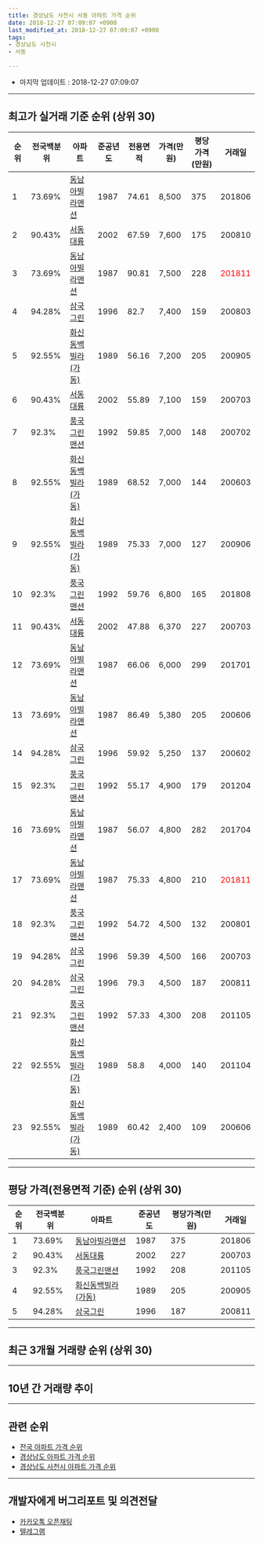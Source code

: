 ```yaml
---
title: 경상남도 사천시 서동 아파트 가격 순위
date: 2018-12-27 07:09:07 +0900
last_modified_at: 2018-12-27 07:09:07 +0900
tags:
- 경상남도 사천시
- 서동

---
```


* 마지막 업데이트 : 2018-12-27 07:09:07

---

## 최고가 실거래 기준 순위 (상위 30)


|순위|전국백분위|아파트|준공년도|전용면적|가격(만원)|평당가격(만원)|거래일|
|---|---|---|---|---|---|---|---|
|1|73.69%|[동남아빌라맨션](https://search.naver.com/search.naver?query=%EA%B2%BD%EC%83%81%EB%82%A8%EB%8F%84+%EC%82%AC%EC%B2%9C%EC%8B%9C+%EC%84%9C%EB%8F%99+%EB%8F%99%EB%82%A8%EC%95%84%EB%B9%8C%EB%9D%BC%EB%A7%A8%EC%85%98)|1987|74.61|8,500|375|201806|
|2|90.43%|[서동대륭](https://search.naver.com/search.naver?query=%EA%B2%BD%EC%83%81%EB%82%A8%EB%8F%84+%EC%82%AC%EC%B2%9C%EC%8B%9C+%EC%84%9C%EB%8F%99+%EC%84%9C%EB%8F%99%EB%8C%80%EB%A5%AD)|2002|67.59|7,600|175|200810|
|3|73.69%|[동남아빌라맨션](https://search.naver.com/search.naver?query=%EA%B2%BD%EC%83%81%EB%82%A8%EB%8F%84+%EC%82%AC%EC%B2%9C%EC%8B%9C+%EC%84%9C%EB%8F%99+%EB%8F%99%EB%82%A8%EC%95%84%EB%B9%8C%EB%9D%BC%EB%A7%A8%EC%85%98)|1987|90.81|7,500|228|<span style="color:red">201811</span>|
|4|94.28%|[삼국그린](https://search.naver.com/search.naver?query=%EA%B2%BD%EC%83%81%EB%82%A8%EB%8F%84+%EC%82%AC%EC%B2%9C%EC%8B%9C+%EC%84%9C%EB%8F%99+%EC%82%BC%EA%B5%AD%EA%B7%B8%EB%A6%B0)|1996|82.7|7,400|159|200803|
|5|92.55%|[화신동백빌라(가동)](https://search.naver.com/search.naver?query=%EA%B2%BD%EC%83%81%EB%82%A8%EB%8F%84+%EC%82%AC%EC%B2%9C%EC%8B%9C+%EC%84%9C%EB%8F%99+%ED%99%94%EC%8B%A0%EB%8F%99%EB%B0%B1%EB%B9%8C%EB%9D%BC%28%EA%B0%80%EB%8F%99%29)|1989|56.16|7,200|205|200905|
|6|90.43%|[서동대륭](https://search.naver.com/search.naver?query=%EA%B2%BD%EC%83%81%EB%82%A8%EB%8F%84+%EC%82%AC%EC%B2%9C%EC%8B%9C+%EC%84%9C%EB%8F%99+%EC%84%9C%EB%8F%99%EB%8C%80%EB%A5%AD)|2002|55.89|7,100|159|200703|
|7|92.3%|[풍국그린맨션](https://search.naver.com/search.naver?query=%EA%B2%BD%EC%83%81%EB%82%A8%EB%8F%84+%EC%82%AC%EC%B2%9C%EC%8B%9C+%EC%84%9C%EB%8F%99+%ED%92%8D%EA%B5%AD%EA%B7%B8%EB%A6%B0%EB%A7%A8%EC%85%98)|1992|59.85|7,000|148|200702|
|8|92.55%|[화신동백빌라(가동)](https://search.naver.com/search.naver?query=%EA%B2%BD%EC%83%81%EB%82%A8%EB%8F%84+%EC%82%AC%EC%B2%9C%EC%8B%9C+%EC%84%9C%EB%8F%99+%ED%99%94%EC%8B%A0%EB%8F%99%EB%B0%B1%EB%B9%8C%EB%9D%BC%28%EA%B0%80%EB%8F%99%29)|1989|68.52|7,000|144|200603|
|9|92.55%|[화신동백빌라(가동)](https://search.naver.com/search.naver?query=%EA%B2%BD%EC%83%81%EB%82%A8%EB%8F%84+%EC%82%AC%EC%B2%9C%EC%8B%9C+%EC%84%9C%EB%8F%99+%ED%99%94%EC%8B%A0%EB%8F%99%EB%B0%B1%EB%B9%8C%EB%9D%BC%28%EA%B0%80%EB%8F%99%29)|1989|75.33|7,000|127|200906|
|10|92.3%|[풍국그린맨션](https://search.naver.com/search.naver?query=%EA%B2%BD%EC%83%81%EB%82%A8%EB%8F%84+%EC%82%AC%EC%B2%9C%EC%8B%9C+%EC%84%9C%EB%8F%99+%ED%92%8D%EA%B5%AD%EA%B7%B8%EB%A6%B0%EB%A7%A8%EC%85%98)|1992|59.76|6,800|165|201808|
|11|90.43%|[서동대륭](https://search.naver.com/search.naver?query=%EA%B2%BD%EC%83%81%EB%82%A8%EB%8F%84+%EC%82%AC%EC%B2%9C%EC%8B%9C+%EC%84%9C%EB%8F%99+%EC%84%9C%EB%8F%99%EB%8C%80%EB%A5%AD)|2002|47.88|6,370|227|200703|
|12|73.69%|[동남아빌라맨션](https://search.naver.com/search.naver?query=%EA%B2%BD%EC%83%81%EB%82%A8%EB%8F%84+%EC%82%AC%EC%B2%9C%EC%8B%9C+%EC%84%9C%EB%8F%99+%EB%8F%99%EB%82%A8%EC%95%84%EB%B9%8C%EB%9D%BC%EB%A7%A8%EC%85%98)|1987|66.06|6,000|299|201701|
|13|73.69%|[동남아빌라맨션](https://search.naver.com/search.naver?query=%EA%B2%BD%EC%83%81%EB%82%A8%EB%8F%84+%EC%82%AC%EC%B2%9C%EC%8B%9C+%EC%84%9C%EB%8F%99+%EB%8F%99%EB%82%A8%EC%95%84%EB%B9%8C%EB%9D%BC%EB%A7%A8%EC%85%98)|1987|86.49|5,380|205|200606|
|14|94.28%|[삼국그린](https://search.naver.com/search.naver?query=%EA%B2%BD%EC%83%81%EB%82%A8%EB%8F%84+%EC%82%AC%EC%B2%9C%EC%8B%9C+%EC%84%9C%EB%8F%99+%EC%82%BC%EA%B5%AD%EA%B7%B8%EB%A6%B0)|1996|59.92|5,250|137|200602|
|15|92.3%|[풍국그린맨션](https://search.naver.com/search.naver?query=%EA%B2%BD%EC%83%81%EB%82%A8%EB%8F%84+%EC%82%AC%EC%B2%9C%EC%8B%9C+%EC%84%9C%EB%8F%99+%ED%92%8D%EA%B5%AD%EA%B7%B8%EB%A6%B0%EB%A7%A8%EC%85%98)|1992|55.17|4,900|179|201204|
|16|73.69%|[동남아빌라맨션](https://search.naver.com/search.naver?query=%EA%B2%BD%EC%83%81%EB%82%A8%EB%8F%84+%EC%82%AC%EC%B2%9C%EC%8B%9C+%EC%84%9C%EB%8F%99+%EB%8F%99%EB%82%A8%EC%95%84%EB%B9%8C%EB%9D%BC%EB%A7%A8%EC%85%98)|1987|56.07|4,800|282|201704|
|17|73.69%|[동남아빌라맨션](https://search.naver.com/search.naver?query=%EA%B2%BD%EC%83%81%EB%82%A8%EB%8F%84+%EC%82%AC%EC%B2%9C%EC%8B%9C+%EC%84%9C%EB%8F%99+%EB%8F%99%EB%82%A8%EC%95%84%EB%B9%8C%EB%9D%BC%EB%A7%A8%EC%85%98)|1987|75.33|4,800|210|<span style="color:red">201811</span>|
|18|92.3%|[풍국그린맨션](https://search.naver.com/search.naver?query=%EA%B2%BD%EC%83%81%EB%82%A8%EB%8F%84+%EC%82%AC%EC%B2%9C%EC%8B%9C+%EC%84%9C%EB%8F%99+%ED%92%8D%EA%B5%AD%EA%B7%B8%EB%A6%B0%EB%A7%A8%EC%85%98)|1992|54.72|4,500|132|200801|
|19|94.28%|[삼국그린](https://search.naver.com/search.naver?query=%EA%B2%BD%EC%83%81%EB%82%A8%EB%8F%84+%EC%82%AC%EC%B2%9C%EC%8B%9C+%EC%84%9C%EB%8F%99+%EC%82%BC%EA%B5%AD%EA%B7%B8%EB%A6%B0)|1996|59.39|4,500|166|200703|
|20|94.28%|[삼국그린](https://search.naver.com/search.naver?query=%EA%B2%BD%EC%83%81%EB%82%A8%EB%8F%84+%EC%82%AC%EC%B2%9C%EC%8B%9C+%EC%84%9C%EB%8F%99+%EC%82%BC%EA%B5%AD%EA%B7%B8%EB%A6%B0)|1996|79.3|4,500|187|200811|
|21|92.3%|[풍국그린맨션](https://search.naver.com/search.naver?query=%EA%B2%BD%EC%83%81%EB%82%A8%EB%8F%84+%EC%82%AC%EC%B2%9C%EC%8B%9C+%EC%84%9C%EB%8F%99+%ED%92%8D%EA%B5%AD%EA%B7%B8%EB%A6%B0%EB%A7%A8%EC%85%98)|1992|57.33|4,300|208|201105|
|22|92.55%|[화신동백빌라(가동)](https://search.naver.com/search.naver?query=%EA%B2%BD%EC%83%81%EB%82%A8%EB%8F%84+%EC%82%AC%EC%B2%9C%EC%8B%9C+%EC%84%9C%EB%8F%99+%ED%99%94%EC%8B%A0%EB%8F%99%EB%B0%B1%EB%B9%8C%EB%9D%BC%28%EA%B0%80%EB%8F%99%29)|1989|58.8|4,000|140|201104|
|23|92.55%|[화신동백빌라(가동)](https://search.naver.com/search.naver?query=%EA%B2%BD%EC%83%81%EB%82%A8%EB%8F%84+%EC%82%AC%EC%B2%9C%EC%8B%9C+%EC%84%9C%EB%8F%99+%ED%99%94%EC%8B%A0%EB%8F%99%EB%B0%B1%EB%B9%8C%EB%9D%BC%28%EA%B0%80%EB%8F%99%29)|1989|60.42|2,400|109|200606|


---

## 평당 가격(전용면적 기준) 순위 (상위 30)


|순위|전국백분위|아파트|준공년도|평당가격(만원)|거래일|
|---|---|---|---|---|---|
|1|73.69%|[동남아빌라맨션](https://search.naver.com/search.naver?query=%EA%B2%BD%EC%83%81%EB%82%A8%EB%8F%84+%EC%82%AC%EC%B2%9C%EC%8B%9C+%EC%84%9C%EB%8F%99+%EB%8F%99%EB%82%A8%EC%95%84%EB%B9%8C%EB%9D%BC%EB%A7%A8%EC%85%98)|1987|375|201806|
|2|90.43%|[서동대륭](https://search.naver.com/search.naver?query=%EA%B2%BD%EC%83%81%EB%82%A8%EB%8F%84+%EC%82%AC%EC%B2%9C%EC%8B%9C+%EC%84%9C%EB%8F%99+%EC%84%9C%EB%8F%99%EB%8C%80%EB%A5%AD)|2002|227|200703|
|3|92.3%|[풍국그린맨션](https://search.naver.com/search.naver?query=%EA%B2%BD%EC%83%81%EB%82%A8%EB%8F%84+%EC%82%AC%EC%B2%9C%EC%8B%9C+%EC%84%9C%EB%8F%99+%ED%92%8D%EA%B5%AD%EA%B7%B8%EB%A6%B0%EB%A7%A8%EC%85%98)|1992|208|201105|
|4|92.55%|[화신동백빌라(가동)](https://search.naver.com/search.naver?query=%EA%B2%BD%EC%83%81%EB%82%A8%EB%8F%84+%EC%82%AC%EC%B2%9C%EC%8B%9C+%EC%84%9C%EB%8F%99+%ED%99%94%EC%8B%A0%EB%8F%99%EB%B0%B1%EB%B9%8C%EB%9D%BC%28%EA%B0%80%EB%8F%99%29)|1989|205|200905|
|5|94.28%|[삼국그린](https://search.naver.com/search.naver?query=%EA%B2%BD%EC%83%81%EB%82%A8%EB%8F%84+%EC%82%AC%EC%B2%9C%EC%8B%9C+%EC%84%9C%EB%8F%99+%EC%82%BC%EA%B5%AD%EA%B7%B8%EB%A6%B0)|1996|187|200811|


---

## 최근 3개월 거래량 순위 (상위 30)


<div style="width:100%;">
    <canvas id="deal_count_ranking" height="250"></canvas>
</div>


<script>
new Chart(document.getElementById("deal_count_ranking"), {
    type: 'horizontalBar',
    data: {
        labels: ['동남아빌라맨션', '풍국그린맨션', '서동대륭'],
        datasets: [{
            label: '실거래 수',
            data: [3, 2, 1],
            borderColor: "rgba(255, 0, 128, 1)",
            backgroundColor: "rgba(255, 0, 128, 0.5)",
            fill: false,
        }]
    },
    options: {
        responsive: true,
        title: {
            display: true,
            text: '최근 3개월 거래량 순위'
        },
        tooltips: {
            mode: 'index',
            intersect: false,
            callbacks: {
                title: function(tooltipItems, data) {
                    return "실거래 수:";
                },
                label: function(tooltipItem, data) {
                    return data.labels[tooltipItem.index] + ": " + tooltipItem.xLabel;
                }
            }
        },
        hover: {
            mode: 'nearest',
            intersect: true
        },
        scales: {
            xAxes: [{
                display: true,
                scaleLabel: {
                    display: true,
                    labelString: '실거래 수'
                },
                ticks: {
                    suggestedMin: 0,
                }
            }],
            yAxes: [{
                display: true,
                ticks: {
                    autoSkip: false,
                    callback: function(value, index, values) {
                        if (value.length > 15)
                            return value.substr(0, 13) + "...";
                        else
                            return value;
                    }
                },
                scaleLabel: {
                    display: false,
                }
            }]
        }
    }
});

</script>


---

## 10년 간 거래량 추이


<div style="width:100%;">
    <canvas id="deal_progress" height="250"></canvas>
</div>

<script>
new Chart(document.getElementById("deal_progress"), {
    type: 'line',
    data: {
        labels: ['200812','200901','200902','200903','200904','200905','200906','200907','200908','200909','200910','200911','200912','201001','201002','201003','201004','201005','201006','201007','201008','201009','201010','201011','201012','201101','201102','201103','201104','201105','201106','201107','201108','201109','201110','201111','201112','201201','201202','201203','201204','201205','201206','201207','201208','201209','201210','201211','201212','201301','201302','201303','201304','201305','201306','201307','201308','201309','201310','201311','201312','201401','201402','201403','201404','201405','201406','201407','201408','201409','201410','201411','201412','201501','201502','201503','201504','201505','201506','201507','201508','201509','201510','201511','201512','201601','201602','201603','201604','201605','201606','201607','201608','201609','201610','201611','201612','201701','201702','201703','201704','201705','201706','201707','201708','201709','201710','201711','201712','201801','201802','201803','201804','201805','201806','201807','201808','201809','201810','201811','201812'],
        datasets: [{
            label: '실거래 수',
            pointRadius: 1,
            data: [2, 0, 2, 0, 3, 1, 3, 0, 0, 1, 1, 0, 2, 1, 0, 1, 1, 2, 0, 0, 1, 1, 1, 1, 2, 0, 0, 0, 2, 4, 1, 0, 0, 0, 0, 1, 0, 2, 1, 0, 3, 2, 0, 2, 1, 0, 1, 3, 0, 0, 1, 0, 0, 0, 2, 1, 1, 0, 0, 1, 1, 0, 0, 1, 2, 0, 0, 2, 0, 0, 2, 0, 2, 1, 1, 1, 0, 0, 2, 2, 0, 0, 0, 2, 0, 0, 1, 1, 0, 1, 1, 2, 1, 1, 1, 1, 4, 1, 1, 0, 1, 0, 0, 1, 0, 0, 1, 0, 1, 1, 0, 2, 1, 0, 1, 0, 2, 0, 3, 3, 0],
            borderColor: "rgba(255, 201, 14, 1)",
            backgroundColor: "rgba(255, 201, 14, 0.5)",
            fill: true,
        }]
    },
    options: {
        responsive: true,
        title: {
            display: true,
            text: '10년간 거래량 추이'
        },
        tooltips: {
            mode: 'index',
            intersect: false,
        },
        hover: {
            mode: 'nearest',
            intersect: true
        },
        scales: {
            xAxes: [{
                display: true,
                scaleLabel: {
                    display: true,
                    labelString: '년/월'
                }
            }],
            yAxes: [{
                display: true,
                ticks: {
                    suggestedMin: 0,
                },
                scaleLabel: {
                    display: true,
                    labelString: '실거래 수'
                }
            }]
        }
    }
});

</script>


---

## 관련 순위

- [전국 아파트 가격 순위](https://inasie.github.io/apt-ranking/전국)
- [경상남도 아파트 가격 순위](https://inasie.github.io/apt-ranking/경상남도)
- [경상남도 사천시 아파트 가격 순위](https://inasie.github.io/apt-ranking/경상남도-사천시)


---

## 개발자에게 버그리포트 및 의견전달

- [카카오톡 오픈채팅](https://open.kakao.com/o/gLJUAP4)
- [텔레그램](https://t.me/inasie)

